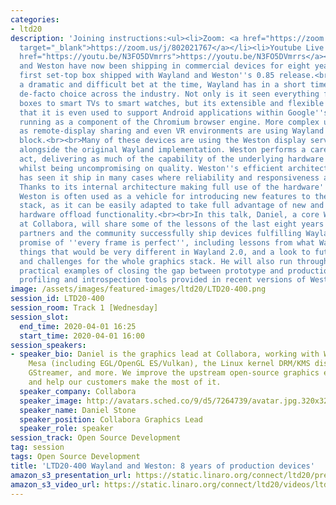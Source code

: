 ```yaml
---
categories:
- ltd20
description: 'Joining instructions:<ul><li>Zoom: <a href="https://zoom.us/j/802021767"
  target="_blank">https://zoom.us/j/802021767</a></li><li>Youtube Live stream: <a
  href="https://youtu.be/N3FO5DVmrrs">https://youtu.be/N3FO5DVmrrs</a></li></ul><br>Description<br>Wayland
  and Weston have now been shipping in commercial devices for eight years, since the
  first set-top box shipped with Wayland and Weston''s 0.85 release.<br><br>Considered
  a dramatic and difficult bet at the time, Wayland has in a short time become the
  de-facto choice across the industry. Not only is it seen everything from set-top
  boxes to smart TVs to smart watches, but its extensible and flexible nature means
  that it is even used to support Android applications within Google''s ChromeOS,
  running as a component of the Chromium browser engine. More complex usecases such
  as remote-display sharing and even VR environments are using Wayland as a building
  block.<br><br>Many of these devices are using the Weston display server, developed
  alongside the original Wayland implementation. Weston performs a careful balancing
  act, delivering as much of the capability of the underlying hardware as possible,
  whilst being uncompromising on quality. Weston''s efficient architecture and quality
  has seen it ship in many cases where reliability and responsiveness are non-negotiable.
  Thanks to its internal architecture making full use of the hardware''s capability,
  Weston is often used as a vehicle for introducing new features to the upstream graphics
  stack, as it can be easily adapted to take full advantage of new and more efficient
  hardware offload functionality.<br><br>In this talk, Daniel, a core Wayland developer
  at Collabora, will share some of the lessons of the last eight years of helping
  partners and the community successfully ship devices fulfilling Wayland''s original
  promise of ''every frame is perfect'', including lessons from what Wayland did well,
  things that would be very different in Wayland 2.0, and a look to future usecases
  and challenges for the whole graphics stack. He will also run through some real-life
  practical examples of closing the gap between prototype and production, using powerful
  profiling and introspection tools provided in recent versions of Weston.'
image: /assets/images/featured-images/ltd20/LTD20-400.png
session_id: LTD20-400
session_room: Track 1 [Wednesday]
session_slot:
  end_time: 2020-04-01 16:25
  start_time: 2020-04-01 16:00
session_speakers:
- speaker_bio: Daniel is the graphics lead at Collabora, working with Wayland/Weston,
    Mesa (including EGL/OpenGL ES/Vulkan), the Linux kernel DRM/KMS display and modesetting,
    GStreamer, and more. We improve the upstream open-source graphics experience,
    and help our customers make the most of it.
  speaker_company: Collabora
  speaker_image: http://avatars.sched.co/9/d5/7264739/avatar.jpg.320x320px.jpg?75f
  speaker_name: Daniel Stone
  speaker_position: Collabora Graphics Lead
  speaker_role: speaker
session_track: Open Source Development
tag: session
tags: Open Source Development
title: 'LTD20-400 Wayland and Weston: 8 years of production devices'
amazon_s3_presentation_url: https://static.linaro.org/connect/ltd20/presentations/LTD20-400-0.pdf
amazon_s3_video_url: https://static.linaro.org/connect/ltd20/videos/ltd20-400.mp4
---
```

